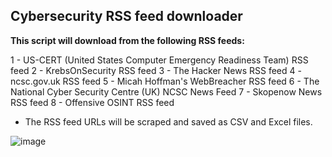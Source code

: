 
## Cybersecurity RSS feed downloader
**This script will download from the following RSS feeds:**

1 - US-CERT (United States Computer Emergency Readiness Team) RSS feed
2 - KrebsOnSecurity RSS feed
3 - The Hacker News RSS feed
4 - ncsc.gov.uk RSS feed
5 - Micah Hoffman's WebBreacher RSS feed
6 - The National Cyber Security Centre (UK) NCSC News Feed
7 - Skopenow News RSS feed
8 - Offensive OSINT RSS feed
 - The RSS feed URLs will be scraped and saved as CSV and Excel files.
 
![image](https://github.com/emreYbs/InfoSec-Projects/assets/59505246/53c797d9-6be4-45ff-9926-77d971e2a760)
